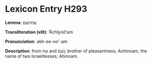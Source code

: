 # Lexicon Entry H293

**Lemma**: אֲחִינֹעַם

**Transliteration (xlit)**: ʼĂchîynôʻam

**Pronunciation**: akh-ee-no'-am

**Description**:
from אָח and נֹעַם; brother of pleasantness; Achinoam, the name of two Israelitesses; Ahinoam.
